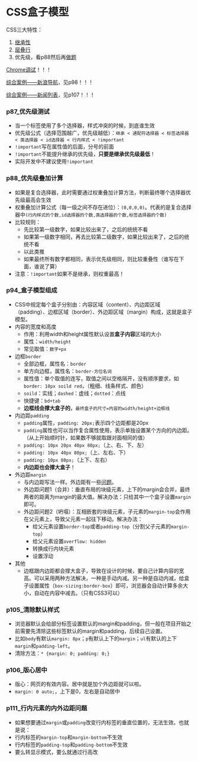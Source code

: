 # CSS盒子模型

CSS三大特性：
1. [继承性](https://www.bilibili.com/video/BV1Kg411T7t9?p=83)
2. [层叠行](https://www.bilibili.com/video/BV1Kg411T7t9?p=84)
3. 优先级，看p88然后再[做题](https://www.bilibili.com/video/BV1Kg411T7t9?p=89)


[Chrome调试](https://www.bilibili.com/video/BV1Kg411T7t9?p=90)！！！

[综合案例——新浪导航](https://www.bilibili.com/video/BV1Kg411T7t9?p=98)，见p98！！！

[综合案例——新闻列表](https://www.bilibili.com/video/BV1Kg411T7t9?p=107)，见p107！！！


### p87_优先级测试
- 当一个标签使用了多个选择器，样式冲突的时候，到底谁生效
- 优先级公式（选择范围越广，优先级越低）：`继承 < 通配符选择器 < 标签选择器 < 类选择器 < id选择器 < 行内样式 < !important`
- `!important`写在属性值的后面，分号的前面
- `!important`不能提升继承的优先级，**只要是继承优先级最低**！
- 实际开发中不建议使用`!important`

### p88_优先级叠加计算
- 如果是复合选择器，此时需要通过权重叠加计算方法，判断最终哪个选择器优先级最高会生效
- 权重叠加计算公式（每一级之间不存在进位）：`(0,0,0,0)`。代表的是复合选择器中`(行内样式的个数,id选择器的个数,类选择器的个数,标签选择器的个数)`
- 比较规则：
    - 先比较第一级数字，如果比较出来了，之后的统统不看
    - 如果第一级数字相同，再去比较第二级数字，如果比较出来了，之后的统统不看
    - 以此类推
    - 如果最终所有数字都相同，表示优先级相同，则比较重叠性（谁写在下面，谁说了算）
- 注意：`!important`如果不是继承，则权重最高！
### p94_盒子模型组成
- CSS中规定每个盒子分别由：内容区域（content）、内边距区域（padding）、边框区域（border）、外边距区域（margin）构成，这就是盒子模型。
- 内容的宽度和高度
    - 作用：利用width和height属性默认设置**盒子内容**区域的大小
    - 属性：`width/height`
    - 常见取值：`数字+px`
- 边框`border`
    - 全部边框，属性名：`border`
    - 单方向边框，属性名：`border-方位名词`
    - 属性值：单个取值的连写，取值之间以空格隔开，没有顺序要求，如`border: 10px soild red`，（粗细、线条样式、颜色）
    - `soild`：实线；`dashed`：虚线；`dotted`：点线
    - 快捷键：`bd+tab`
    - **边框线会撑大盒子的**，`最终盒子的尺寸=内容的width/height+边框线`
- 内边距`padding`
    - `padding`属性，`padding: 20px;`表示四个边距都是20px
    - `padding`属性也可以当作复合属性使用，表示单独设置某个方向的内边距。（从上开始顺时针，如果数不够就取跟对面相同的值）
    - `padding: 10px 20px 40px 80px;`（上、右、下、左）
    - `padding: 10px 40px 80px;`（上、左右、下）
    - `padding: 10px 80px;`（上下、左右）
    - **内边距也会撑大盒子**！
- 外边距`margin`
    - 与内边距写法一样。外边距有一些[问题](https://www.bilibili.com/video/BV1Kg411T7t9?p=110)。
    - 外边距问题1（合并）：垂直布局的块级元素，上下的margin会合并，最终两者的距离为margin的最大值。解决办法：只给其中一个盒子设置`margin`即可。
    - 外边距问题2（坍塌）：互相嵌套的块级元素，子元素的`margin-top`会作用在父元素上，导致父元素一起往下移动。解决办法：
        - 给父元素设置`border-top`或者`padding-top`（分割父子元素的`margin-top`）
        - 给父元素设置`overflow: hidden`
        - 转换成行内块元素
        - 设置浮动
- 其他
    - 边框跟内边距都会撑大盒子，导致在设计的时候，要自己计算内容的宽高。可以采用两种方法解决，一种是手动内减。另一种是自动内减，给盒子设置属性（`box-sizing:border-box`）即可，浏览器会自动计算多余大小，自动在内容中减去。（只有CSS3可以）
### p105_清除默认样式
- 浏览器默认会给部分标签设置默认的margin和padding，但一般在项目开始之前需要先清除这些标签默认的margin和padding，后续自己设置。
- 比如`body`有默认`margin: 8px`；`p`有默认上下的`margin`；`ul`有默认的上下`margin`和`padding-left`。
- 清除方法：`* {margin: 0; padding: 0;}`
### p106_版心居中
- 版心：网页的有效内容。居中就是加个外边距就可以啦。
- `margin: 0 auto;`，上下是0，左右是自动居中
### p111_行内元素的内外边距问题
- 如果想要通过`margin`或`padding`改变行内标签的垂直位置的，无法生效。也就是说：
- 行内标签的`margin-top`和`margin-bottom`不生效
- 行内标签的`padding-top`和`padding-bottom`不生效
- 要么转显示模式，要么就通过行高改